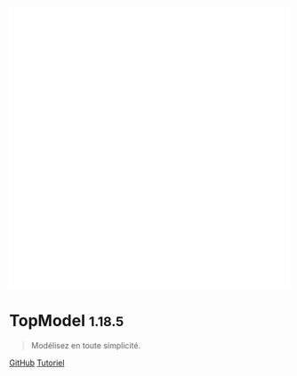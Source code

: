 ![logo](./media/IconDark.svg)

# TopModel <small>1.18.5</small>

> Modélisez en toute simplicité.

[GitHub](https://github.com/klee-contrib/topmodel)
[Tutoriel](/getting-started/00_getting_started.md)
